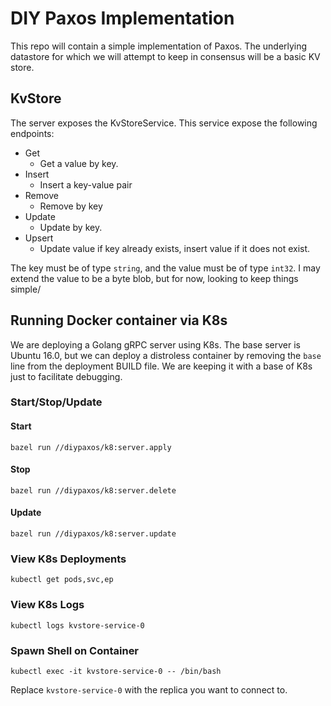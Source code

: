 # DIY Paxos Implementation

This repo will contain a simple implementation of Paxos. The underlying datastore for which we will attempt to keep in consensus will be a basic KV store.

## KvStore

The server exposes the KvStoreService. This service expose the following endpoints:

* Get
  * Get a value by key.
* Insert
  * Insert a key-value pair
* Remove
  * Remove by key
* Update
  * Update by key.
* Upsert
  * Update value if key already exists, insert value if it does not exist.
  
The key must be of type  `string`, and the value must be of type `int32`. I may extend the value to be a byte blob, but for now, looking to keep things simple/


## Running Docker container via K8s

We are deploying a Golang gRPC server using K8s. The base server is Ubuntu 16.0, but we can deploy a distroless container by removing the
`base` line from the deployment BUILD file. We are keeping it with a base of K8s just to facilitate debugging.

### Start/Stop/Update

#### Start

```shell
bazel run //diypaxos/k8:server.apply
```

#### Stop

```shell
bazel run //diypaxos/k8:server.delete
```

#### Update

```shell
bazel run //diypaxos/k8:server.update
```

### View K8s Deployments

```shell
kubectl get pods,svc,ep
```

### View K8s Logs

```shell
kubectl logs kvstore-service-0 
```


### Spawn Shell on Container

```shell
kubectl exec -it kvstore-service-0 -- /bin/bash
```

Replace `kvstore-service-0` with the replica you want to connect to.